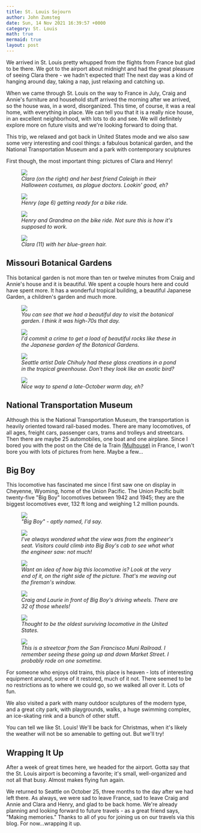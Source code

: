 ```yaml
---
title: St. Louis Sojourn
author: John Zumsteg
date: Sun, 14 Nov 2021 16:39:57 +0000
category: St. Louis
math: true
mermaid: true
layout: post
---
```

We arrived in St. Louis pretty whupped from the flights from France but glad to be there. We got to the airport about midnight and had the great pleasure of seeing Clara there - we hadn't expected that! The next day was a kind of hanging around day, taking a nap, just relaxing and catching up.&nbsp;

When we came through St. Louis on the way to France in July, Craig and Annie's furniture and household stuff arrived the morning after we arrived, so the house was, in a word, disorganized. This time, of course, it was a real home, with everything in place. We can tell you that it is a really nice house, in an excellent neighborhood, with lots to do and see. We will definitely explore more on future visits and we're looking forward to doing that.&nbsp;

This trip, we relaxed and got back in United States mode and we also saw some very interesting and cool things: a fabulous botanical garden, and the National Transportation Museum and a&nbsp;park with contemporary sculptures

First though, the most important thing: pictures of Clara and Henry!

<figure class = "portrait">
	<img src="{{site.url}}/assets/images/2021/11/image-15.jpg"/>
	<figcaption><em>Clara (on the right) and her best friend Caleigh in their Halloween costumes, as plague doctors. Lookin' good, eh?</em></figcaption>
</figure>



<figure class = "portrait">
	<img src="{{site.url}}/assets/images/2021/11/image-16.jpg"/>
	<figcaption><em>Henry (age 6) getting ready for a bike ride.</em></figcaption>
</figure>



<figure class = "landscape">
	<img src="{{site.url}}/assets/images/2021/11/image-17.jpg"/>
	<figcaption><em>Henry and Grandma on the bike ride. Not sure this is how it's supposed to work.</em></figcaption>
</figure>



<figure class = "portrait">
	<img src="{{site.url}}/assets/images/2021/11/image-2.jpg"/>
	<figcaption><em>Clara (11) with her blue-green hair.</em></figcaption>
</figure>


<h2>Missouri Botanical Gardens</h2>
This botanical garden is not more than ten or twelve minutes from Craig and Annie's house and it is beautiful. We spent a couple hours here and could have spent more. It has a wonderful tropical building, a beautiful Japanese Garden, a children's garden and much more.&nbsp;

<figure class="landscape">
	<img src="{{site.url}}/assets/images/2021/11/image-8.jpg"/>
	<figcaption><em>You can see that we had a beautiful day to visit the botanical garden. I think it was high-70s that day.</em></figcaption>
</figure>



<figure class="landscape">
	<img src="{{site.url}}/assets/images/2021/11/image-7.jpg"/>
	<figcaption><em>I'd commit a crime to get a load of beautiful rocks like these in the Japanese garden of the Botanical Gardens.</em></figcaption>
</figure>



<figure class="landscape">
	<img src="{{site.url}}/assets/images/2021/11/image-4.jpg"/>
	<figcaption><em>Seattle artist Dale Chihuly had these glass creations in a pond in the tropical greenhouse. Don't they look like an exotic bird?</em></figcaption>
</figure>



<figure class="landscape">
	<img src="{{site.url}}/assets/images/2021/11/image-21.jpg"/>
	<figcaption><em>Nice way to spend a late-October warm day, eh?</em></figcaption>
</figure>


<h2>National Transportation Museum</h2>
Although this is the National Transportation Museum, the transportation is heavily oriented toward rail-based modes. There are many locomotives, of all ages, freight cars, passenger cars, trams and trolleys and streetcars. Then there are maybe 25 automobiles, one boat and one airplane. Since I bored you with the post on the Cité de la Train <a href="http://zumsteg.us/?p=7029">(Mulhouse)</a> in France, I won't bore you with lots of pictures from here. Maybe a few...
<h2>Big Boy&nbsp;</h2>
This locomotive has fascinated me since I first saw one on display in Cheyenne, Wyoming, home of the Union Pacific. The Union Pacific built twenty-five "Big Boy" locomotives between 1942 and 1945; they are the biggest locomotives ever, 132 ft long and weighing 1.2 million pounds.&nbsp;&nbsp;

<figure class="landscape">
	<img src="{{site.url}}/assets/images/2021/11/image-11.jpg"/>
	<figcaption><em>"Big Boy" - aptly named, I'd say.</em></figcaption>
</figure>



<figure class="portrait">
	<img src="{{site.url}}/assets/images/2021/11/image-10.jpg"/>
	<figcaption><em>I've always wondered what the view was from the engineer's seat. Visitors could climb into Big Boy's cab to see what what the engineer saw: not much!</em></figcaption>
</figure>



<figure class="landscape">
	<img src="{{site.url}}/assets/images/2021/11/image-9.jpg"/>
	<figcaption><em>Want an idea of how big this locomotive is? Look at the very end of it, on the right side of the picture. That's me waving out the fireman's window.</em></figcaption>
</figure>



<figure class="landscape">
	<img src="{{site.url}}/assets/images/2021/11/image-12.jpg"/>
	<figcaption><em>Craig and Laurie in front of Big Boy's driving wheels. There are 32 of those wheels!</em></figcaption>
</figure>



<figure class="landscape">
	<img src="{{site.url}}/assets/images/2021/11/image-13.jpg"/>
	<figcaption><em>Thought to be the oldest surviving locomotive in the United States.</em></figcaption>
</figure>



<figure class="landscape">
	<img src="{{site.url}}/assets/images/2021/11/image-14.jpg"/>
	<figcaption><em>This is a streetcar from the San Francisco Muni Railroad. I remember seeing these going up and down Market Street. I probably rode on one sometime.</em></figcaption>
</figure>



For someone who enjoys old trains, this place is heaven - lots of interesting equipment around, some of it restored, much of it not. There seemed to be no restrictions as to where we could go, so we walked all over it. Lots of fun.

We also visited a park with many outdoor sculptures of the modern type, and a great city park, with playgrounds, walks, a huge swimming complex, an ice-skating rink and a bunch of other stuff.&nbsp;

You can tell we like St. Louis! We'll be back for Christmas, when it's likely the weather will not be so amenable to getting out. But we'll try!
<h2>Wrapping It Up</h2>
After a week of great times here, we headed for the airport. Gotta say that the St. Louis airport is becoming a favorite; it's small, well-organized and not all that busy. Almost makes flying fun again.

We returned to Seattle on October 25, three months to the day after we had left there. As always, we were sad to leave France, sad to leave Craig and Annie and Clara and Henry, and glad to be back home. We're already planning and looking forward to future travels - as a great friend says, "Making memories." Thanks to all of you for joining us on our travels via this blog. For now...wrapping it up.&nbsp;
